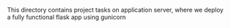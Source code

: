 This directory contains project tasks on application server, where we deploy a fully functional flask app using gunicorn
